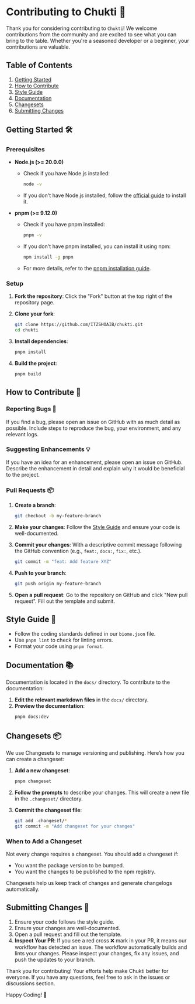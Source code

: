 # Contributing to Chukti 🚀

Thank you for considering contributing to `Chukti`! We welcome contributions from the community and are excited to see what you can bring to the table. Whether you're a seasoned developer or a beginner, your contributions are valuable.

## Table of Contents

1. [Getting Started](#getting-started)
2. [How to Contribute](#how-to-contribute)
3. [Style Guide](#style-guide)
4. [Documentation](#documentation)
5. [Changesets](#changesets)
6. [Submitting Changes](#submitting-changes)

## Getting Started 🛠️

### Prerequisites

- **Node.js (>= 20.0.0)**
  - Check if you have Node.js installed:
    ```sh
    node -v
    ```
  - If you don't have Node.js installed, follow the [official guide](https://nodejs.org/en/download/) to install it.

- **pnpm (>= 9.12.0)**
  - Check if you have pnpm installed:
    ```sh
    pnpm -v
    ```
  - If you don't have pnpm installed, you can install it using npm:
    ```sh
    npm install -g pnpm
    ```
  - For more details, refer to the [pnpm installation guide](https://pnpm.io/installation).

### Setup

1. **Fork the repository**: Click the "Fork" button at the top right of the repository page.

2. **Clone your fork**:
    ```sh
    git clone https://github.com/ITZSHOAIB/chukti.git
    cd chukti
    ```

3. **Install dependencies**:
    ```sh
    pnpm install
    ```

4. **Build the project**:
    ```sh
    pnpm build
    ```

## How to Contribute 🤝

### Reporting Bugs 🐛

If you find a bug, please open an issue on GitHub with as much detail as possible. Include steps to reproduce the bug, your environment, and any relevant logs.

### Suggesting Enhancements 💡

If you have an idea for an enhancement, please open an issue on GitHub. Describe the enhancement in detail and explain why it would be beneficial to the project.

### Pull Requests 📦

1. **Create a branch**: 
    ```sh
    git checkout -b my-feature-branch
    ```

2. **Make your changes**: Follow the [Style Guide](#style-guide) and ensure your code is well-documented.

3. **Commit your changes**: With a descriptive commit message following the GitHub convention (e.g., `feat:`, `docs:`, `fix:`, etc.).
    ```bash
    git commit -m "feat: Add feature XYZ"
    ```

4. **Push to your branch**:
    ```sh
    git push origin my-feature-branch
    ```

5. **Open a pull request**: Go to the repository on GitHub and click "New pull request". Fill out the template and submit.

## Style Guide 🎨

- Follow the coding standards defined in our `biome.json` file.
- Use `pnpm lint` to check for linting errors.
- Format your code using `pnpm format`.

## Documentation 📚

Documentation is located in the `docs/` directory. To contribute to the documentation:

1. **Edit the relevant markdown files** in the `docs/` directory.
2. **Preview the documentation**:
    ```sh
    pnpm docs:dev
    ```

## Changesets 📦

We use Changesets to manage versioning and publishing. Here’s how you can create a changeset:

1. **Add a new changeset**:
    ```sh
    pnpm changeset
    ```

2. **Follow the prompts** to describe your changes. This will create a new file in the `.changeset/` directory.

3. **Commit the changeset file**:
    ```sh
    git add .changeset/*
    git commit -m "Add changeset for your changes"
    ```

### When to Add a Changeset

Not every change requires a changeset. You should add a changeset if:

- You want the package version to be bumped.
- You want the changes to be published to the npm registry.

Changesets help us keep track of changes and generate changelogs automatically.


## Submitting Changes 🚀

1. Ensure your code follows the style guide.
2. Ensure your changes are well-documented.
3. Open a pull request and fill out the template.
4. **Inspect Your PR**: If you see a red cross ❌ mark in your PR, it means our workflow has detected an issue. The workflow automatically builds and lints your changes. Please inspect your changes, fix any issues, and push the updates to your branch.


Thank you for contributing! Your efforts help make Chukti better for everyone. If you have any questions, feel free to ask in the issues or discussions section.

Happy Coding! 🎉